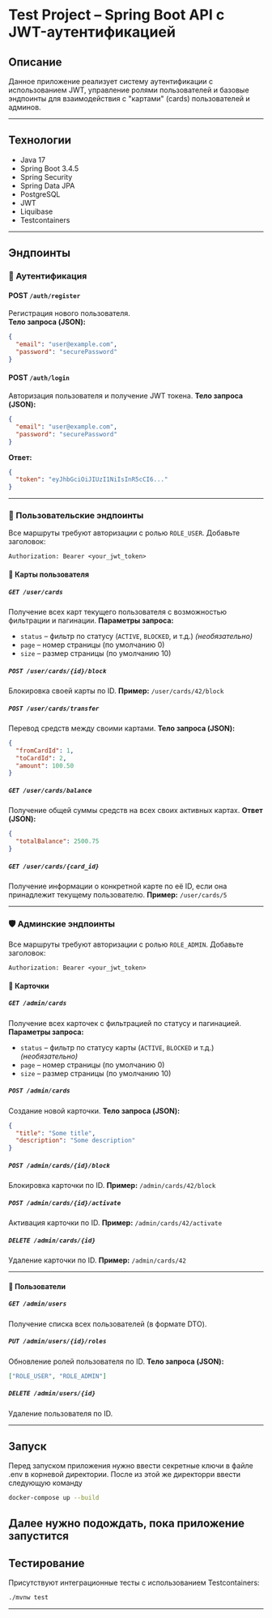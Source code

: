 # Test Project – Spring Boot API с JWT-аутентификацией

## Описание

Данное приложение реализует систему аутентификации с использованием JWT, управление ролями пользователей и базовые эндпоинты для взаимодействия с "картами" (cards) пользователей и админов.

---

## Технологии

- Java 17
- Spring Boot 3.4.5
- Spring Security
- Spring Data JPA
- PostgreSQL
- JWT
- Liquibase
- Testcontainers

---

## Эндпоинты

### 🔐 Аутентификация

#### POST `/auth/register`

Регистрация нового пользователя.  
**Тело запроса (JSON):**
```json
{
  "email": "user@example.com",
  "password": "securePassword"
}
````

#### POST `/auth/login`

Авторизация пользователя и получение JWT токена.
**Тело запроса (JSON):**

```json
{
  "email": "user@example.com",
  "password": "securePassword"
}
```

**Ответ:**

```json
{
  "token": "eyJhbGciOiJIUzI1NiIsInR5cCI6..."
}
```

---

### 👤 Пользовательские эндпоинты

Все маршруты требуют авторизации с ролью `ROLE_USER`.
Добавьте заголовок:

```
Authorization: Bearer <your_jwt_token>
```

#### 📇 Карты пользователя

##### `GET /user/cards`

Получение всех карт текущего пользователя с возможностью фильтрации и пагинации.
**Параметры запроса:**

* `status` – фильтр по статусу (`ACTIVE`, `BLOCKED`, и т.д.) *(необязательно)*
* `page` – номер страницы (по умолчанию 0)
* `size` – размер страницы (по умолчанию 10)

##### `POST /user/cards/{id}/block`

Блокировка своей карты по ID.
**Пример:** `/user/cards/42/block`

##### `POST /user/cards/transfer`

Перевод средств между своими картами.
**Тело запроса (JSON):**

```json
{
  "fromCardId": 1,
  "toCardId": 2,
  "amount": 100.50
}
```

##### `GET /user/cards/balance`

Получение общей суммы средств на всех своих активных картах.
**Ответ (JSON):**

```json
{
  "totalBalance": 2500.75
}
```

##### `GET /user/cards/{card_id}`

Получение информации о конкретной карте по её ID, если она принадлежит текущему пользователю.
**Пример:** `/user/cards/5`

---

### 🛡️ Админские эндпоинты

Все маршруты требуют авторизации с ролью `ROLE_ADMIN`.
Добавьте заголовок:

```
Authorization: Bearer <your_jwt_token>
```

#### 📇 Карточки

##### `GET /admin/cards`

Получение всех карточек с фильтрацией по статусу и пагинацией.
**Параметры запроса:**

* `status` – фильтр по статусу карты (`ACTIVE`, `BLOCKED` и т.д.) *(необязательно)*
* `page` – номер страницы (по умолчанию 0)
* `size` – размер страницы (по умолчанию 10)

##### `POST /admin/cards`

Создание новой карточки.
**Тело запроса (JSON):**

```json
{
  "title": "Some title",
  "description": "Some description"
}
```

##### `POST /admin/cards/{id}/block`

Блокировка карточки по ID.
**Пример:** `/admin/cards/42/block`

##### `POST /admin/cards/{id}/activate`

Активация карточки по ID.
**Пример:** `/admin/cards/42/activate`

##### `DELETE /admin/cards/{id}`

Удаление карточки по ID.
**Пример:** `/admin/cards/42`

---

#### 👥 Пользователи

##### `GET /admin/users`

Получение списка всех пользователей (в формате DTO).

##### `PUT /admin/users/{id}/roles`

Обновление ролей пользователя по ID.
**Тело запроса (JSON):**

```json
["ROLE_USER", "ROLE_ADMIN"]
```

##### `DELETE /admin/users/{id}`

Удаление пользователя по ID.

---
## Запуск
Перед запуском приложения нужно ввести секретные ключи в файле .env в корневой директории. После из этой же директорри ввести следующую команду

```bash
docker-compose up --build
```

Далее нужно подождать, пока приложение запустится
---

## Тестирование

Присутствуют интеграционные тесты с использованием Testcontainers:

```bash
./mvnw test
```

---
